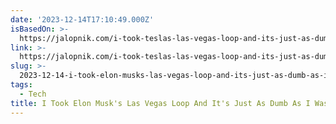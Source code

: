 ```yaml
---
date: '2023-12-14T17:10:49.000Z'
isBasedOn: >-
  https://jalopnik.com/i-took-teslas-las-vegas-loop-and-its-just-as-dumb-as-i-1850977564
link: >-
  https://jalopnik.com/i-took-teslas-las-vegas-loop-and-its-just-as-dumb-as-i-1850977564
slug: >-
  2023-12-14-i-took-elon-musks-las-vegas-loop-and-its-just-as-dumb-as-i-was-expecting
tags:
  - Tech
title: I Took Elon Musk's Las Vegas Loop And It's Just As Dumb As I Was Expecting
---
```


